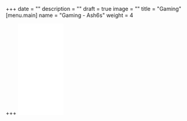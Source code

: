 +++
date = ""
description = ""
draft = true
image = ""
title = "Gaming"
[menu.main]
name = "Gaming - Ash6s"
weight = 4

+++
    <iframe style="width:120px;height:240px;" marginwidth="0" marginheight="0" scrolling="no" frameborder="0" src="//ws-na.amazon-adsystem.com/widgets/q?ServiceVersion=20070822&OneJS=1&Operation=GetAdHtml&MarketPlace=US&source=ac&ref=tf_til&ad_type=product_link&tracking_id=ash6s-20&marketplace=amazon&region=US&placement=B0153XBEBM&asins=B0153XBEBM&linkId=1eef7cfc37bb1036bd85f34321a78480&show_border=false&link_opens_in_new_window=false&price_color=333333&title_color=0066C0&bg_color=FFFFFF">
        </iframe>